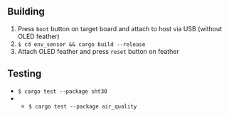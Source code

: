 ## Building
1. Press `boot` button on target board and attach to host via USB (without OLED feather)
2. `$ cd env_sensor && cargo build --release`
3. Attach OLED feather and press `reset` button on feather

## Testing
* `$ cargo test --package sht30`
* * `$ cargo test --package air_quality`